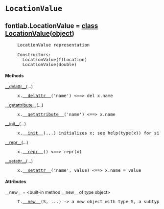 

<a name="fontlab.LocationValue"></a>

# `LocationValue`


<dt class="class"><h2><span class="class-name">fontlab.LocationValue</span> = <a name="fontlab.LocationValue" href="#fontlab.LocationValue">class LocationValue</a>(<a href="./__builtin__.html#object">object</a>)</h2></dt><dd class="class"><dd>


<pre class="doc" markdown="0">LocationValue representation

Constructors:
  LocationValue(flLocation)
  LocationValue(double)</pre>


</dd><h4 class="head-methods">Methods </h4><dl class="function"><dt><a name="LocationValue-__delattr__" href="#LocationValue-__delattr__"><span class="function-name">__delattr__</span></a><span class="argspec">(...)</span></dt><dd>

<pre class="doc" markdown="0">x.<a href="#fontlab.LocationValue-__delattr__">__delattr__</a>('name') <==> del x.name</pre>

</dd></dl>
<dl class="function"><dt><a name="LocationValue-__getattribute__" href="#LocationValue-__getattribute__"><span class="function-name">__getattribute__</span></a><span class="argspec">(...)</span></dt><dd>

<pre class="doc" markdown="0">x.<a href="#fontlab.LocationValue-__getattribute__">__getattribute__</a>('name') <==> x.name</pre>

</dd></dl>
<dl class="function"><dt><a name="LocationValue-__init__" href="#LocationValue-__init__"><span class="function-name">__init__</span></a><span class="argspec">(...)</span></dt><dd>

<pre class="doc" markdown="0">x.<a href="#fontlab.LocationValue-__init__">__init__</a>(...) initializes x; see help(type(x)) for signature</pre>

</dd></dl>
<dl class="function"><dt><a name="LocationValue-__repr__" href="#LocationValue-__repr__"><span class="function-name">__repr__</span></a><span class="argspec">(...)</span></dt><dd>

<pre class="doc" markdown="0">x.<a href="#fontlab.LocationValue-__repr__">__repr__</a>() <==> repr(x)</pre>

</dd></dl>
<dl class="function"><dt><a name="LocationValue-__setattr__" href="#LocationValue-__setattr__"><span class="function-name">__setattr__</span></a><span class="argspec">(...)</span></dt><dd>

<pre class="doc" markdown="0">x.<a href="#fontlab.LocationValue-__setattr__">__setattr__</a>('name', value) <==> x.name = value</pre>

</dd></dl>

  <h4 class="head-attrs">Attributes </h4><dl><dt><span class="other-name">__new__</span> = &lt;built-in method __new__ of type object&gt;<dd>

<pre class="doc" markdown="0">T.<a href="#fontlab.LocationValue-__new__">__new__</a>(S, ...) -> a new object with type S, a subtype of T</pre>

</dd></dl>
</dd>
